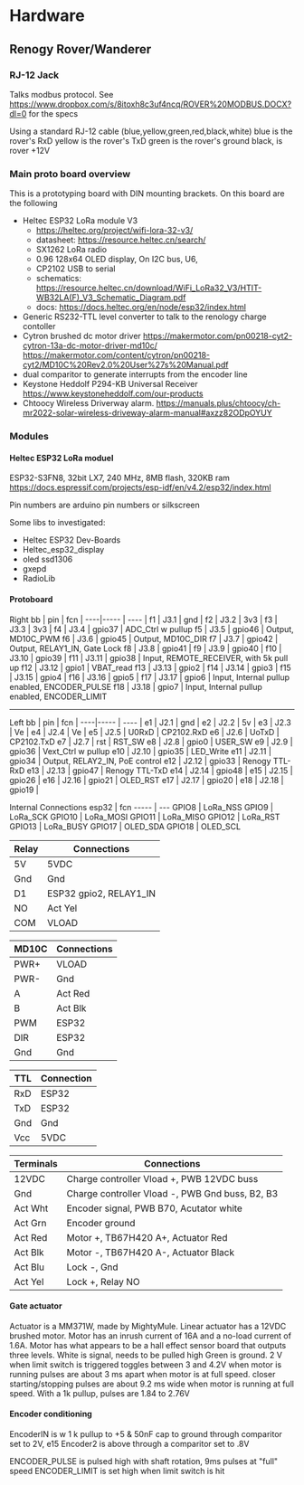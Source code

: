# Hardware
## Renogy Rover/Wanderer
### RJ-12 Jack 
Talks modbus protocol. See https://www.dropbox.com/s/8itoxh8c3uf4ncq/ROVER%20MODBUS.DOCX?dl=0 for the specs

Using a standard RJ-12 cable (blue,yellow,green,red,black,white)
blue is the rover's RxD
yellow is the rover's TxD
green is the rover's ground
black, is rover +12V

### Main proto board overview
This is a prototyping board with DIN mounting brackets. On this board are the following

* Heltec ESP32 LoRa module V3
   * https://heltec.org/project/wifi-lora-32-v3/
   * datasheet: https://resource.heltec.cn/search/
   * SX1262 LoRa radio 
   * 0.96 128x64 OLED display, On I2C bus, U6, 
   * CP2102 USB to serial
   * schematics: https://resource.heltec.cn/download/WiFi_LoRa32_V3/HTIT-WB32LA(F)_V3_Schematic_Diagram.pdf
   * docs: https://docs.heltec.org/en/node/esp32/index.html
* Generic RS232-TTL level converter to talk to the renology charge contoller 
* Cytron brushed dc motor driver https://makermotor.com/pn00218-cyt2-cytron-13a-dc-motor-driver-md10c/
   https://makermotor.com/content/cytron/pn00218-cyt2/MD10C%20Rev2.0%20User%27s%20Manual.pdf
* dual comparitor to generate interrupts from the encoder line
* Keystone Heddolf  P294-KB Universal Receiver
   https://www.keystoneheddolf.com/our-products
* Chtoocy Wireless Driverway alarm.
   https://manuals.plus/chtoocy/ch-mr2022-solar-wireless-driveway-alarm-manual#axzz82ODpOYUY

### Modules

#### Heltec ESP32 LoRa moduel
ESP32-S3FN8, 32bit LX7, 240 MHz, 8MB flash, 320KB ram
https://docs.espressif.com/projects/esp-idf/en/v4.2/esp32/index.html

Pin numbers are arduino pin numbers or silkscreen

Some libs to investigated:
* Heltec ESP32 Dev-Boards
* Heltec_esp32_display
* oled ssd1306
* gxepd
* RadioLib

#### Protoboard
Right
bb  | pin   | fcn    |
----|-----  | ----   |
f1  | J3.1  | gnd    |
f2  | J3.2  | 3v3    |
f3  | J3.3  | 3v3    |
f4  | J3.4  | gpio37 | ADC_Ctrl w pullup
f5  | J3.5  | gpio46 | Output, MD10C_PWM
f6  | J3.6  | gpio45 | Output, MD10C_DIR
f7  | J3.7  | gpio42 | Output, RELAY1_IN, Gate Lock
f8  | J3.8  | gpio41 | 
f9  | J3.9  | gpio40 | 
f10 | J3.10 | gpio39 | 
f11 | J3.11 | gpio38 | Input, REMOTE_RECEIVER, with 5k pull up
f12 | J3.12 | gpio1  | VBAT_read 
f13 | J3.13 | gpio2  | 
f14 | J3.14 | gpio3  |
f15 | J3.15 | gpio4  |
f16 | J3.16 | gpio5  | 
f17 | J3.17 | gpio6  | Input, Internal pullup enabled, ENCODER_PULSE
f18 | J3.18 | gpio7  | Input, Internal pullup enabled, ENCODER_LIMIT

---
Left
bb  | pin   | fcn    | 
----|-----  | ----   | 
e1  | J2.1  | gnd    |
e2  | J2.2  | 5v     |
e3  | J2.3  | Ve     |
e4  | J2.4  | Ve     |
e5  | J2.5  | U0RxD  | CP2102.RxD
e6  | J2.6  | UoTxD  | CP2102.TxD
e7  | J2.7  | rst    | RST_SW
e8  | J2.8  | gpio0  | USER_SW
e9  | J2.9  | gpio36 | Vext_Ctrl w pullup
e10 | J2.10 | gpio35 | LED_Write
e11 | J2.11 | gpio34 | Output, RELAY2_IN, PoE control
e12 | J2.12 | gpio33 | Renogy TTL-RxD
e13 | J2.13 | gpio47 | Renogy TTL-TxD
e14 | J2.14 | gpio48 |
e15 | J2.15 | gpio26 |
e16 | J2.16 | gpio21 | OLED_RST
e17 | J2.17 | gpio20 |
e18 | J2.18 | gpio19 |

Internal Connections
esp32  | fcn
-----  | ---
GPIO8  | LoRa_NSS
GPIO9  | LoRa_SCK
GPIO10 | LoRa_MOSI
GPIO11 | LoRa_MISO
GPIO12 | LoRa_RST
GPIO13 | LoRa_BUSY
GPIO17 | OLED_SDA
GPIO18 | OLED_SCL

| Relay   | Connections
|---------|------------
| 5V      | 5VDC
| Gnd     | Gnd
| D1      | ESP32 gpio2, RELAY1_IN
| NO      | Act Yel
| COM     | VLOAD

| MD10C   | Connections
|---------|------------
| PWR+    | VLOAD
| PWR-    | Gnd
| A       | Act Red
| B       | Act Blk
| PWM     | ESP32 
| DIR     | ESP32
| Gnd     | Gnd

| TTL     | Connection
|---------|------------
| RxD     | ESP32
| TxD     | ESP32
| Gnd     | Gnd
| Vcc     | 5VDC

| Terminals | Connections
|-----------|------------
| 12VDC     | Charge controller Vload +, PWB 12VDC buss
| Gnd       | Charge controller Vload -, PWB Gnd buss, B2, B3
| Act Wht   | Encoder signal, PWB B70, Acutator white
| Act Grn   | Encoder ground
| Act Red   | Motor +, TB67H420 A+, Actuator Red
| Act Blk   | Motor -, TB67H420 A-, Actuator Black
| Act Blu   | Lock -, Gnd
| Act Yel   | Lock +, Relay NO

#### Gate actuator
Actuator is a MM371W, made by MightyMule.
Linear actuator has a 12VDC brushed motor. Motor has an inrush current of 16A and a no-load current of 1.6A.
Motor has what appears to be a hall effect sensor board that outputs three levels.
White is signal, needs to be pulled high
Green is ground.
2 V when limit switch is triggered
toggles between 3 and 4.2V when motor is running
pulses are about 3 ms apart when motor is at full speed. closer starting/stopping
pulses are about 9.2 ms wide when motor is running at full speed.
With a 1k pullup, pulses are 1.84 to 2.76V

#### Encoder conditioning
EncoderIN is w 1 k pullup to +5 & 50nF cap to ground through comparitor set to 2V, e15
Encoder2 is above through a comparitor set to .8V

ENCODER_PULSE is pulsed high with shaft rotation, 9ms pulses at "full" speed
ENCODER_LIMIT is set high when limit switch is hit
